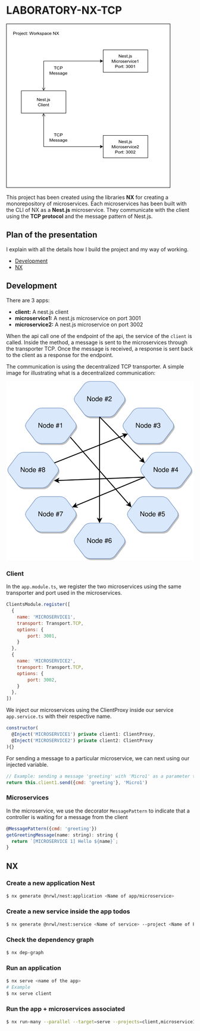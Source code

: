 # LABORATORY-NX-TCP

![Alt text](Documentation/Graph.png?raw=true "Graph NX")

This project has been created using the libraries **NX** for creating a monorepository of microservices. Each microservices has been built with the CLI of NX as a **Nest.js** microservice. They communicate with the client using the **TCP protocol** and the message pattern of Nest.js.

## Plan of the presentation

I explain with all the details how I build the project and my way of working.

- [Development](#development)
- [NX](#NX)

## Development

There are 3 apps:

- **client:** A nest.js client
- **microservice1:** A nest.js microservice on port 3001
- **microservice2:** A nest.js microservice on port 3002

When the api call one of the endpoint of the api, the service of the `client` is called. Inside the method, a message is sent to the microservices through the transporter TCP. Once the message is received, a response is sent back to the client as a response for the endpoint.

The communication is using the decentralized TCP transporter. A simple image for illustrating what is a decentralized communication:

![Alt text](Documentation/Decentralized.svg?raw=true "Decentralized TCP")

### Client

In the `app.module.ts`, we register the two microservices using the same transporter and port used in the microservices.

```js
ClientsModule.register([
  {
    name: 'MICROSERVICE1',
    transport: Transport.TCP,
    options: {
        port: 3001,
    }
  },
  {
    name: 'MICROSERVICE2',
    transport: Transport.TCP,
    options: {
        port: 3002,
    }
  },
])
```

We inject our microservices using the ClientProxy inside our service `app.service.ts` with their respective name.

```js
constructor(
  @Inject('MICROSERVICE1') private client1: ClientProxy,
  @Inject('MICROSERVICE2') private client2: ClientProxy
){}
```

For sending a message to a particular microservice, we can next using our injected variable.

```js
// Example: sending a message 'greeting' with 'Micro1' as a parameter to microservice1
return this.client1.send({cmd: 'greeting'}, 'Micro1')
```

### Microservices

In the microservice, we use the decorator `MessagePattern` to indicate that a controller is waiting for a message from the client

```js
@MessagePattern({cmd: 'greeting'})
getGreetingMessage(name: string): string {
  return `[MICROSERVICE 1] Hello ${name}`;
}
```

## NX

### Create a new application Nest

```bash
$ nx generate @nrwl/nest:application <Name of app/microservice>
```

### Create a new service inside the app todos

```bash
$ nx generate @nrwl/nest:service <Name of service> --project <Name of Project> --directory app
```

### Check the dependency graph

```bash
$ nx dep-graph
```

### Run an application

```bash
$ nx serve <name of the app>
# Example
$ nx serve client
```

### Run the app + microservices associated

```bash
$ nx run-many --parallel --target=serve --projects=client,microservice1,microservice2
```
